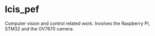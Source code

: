 lcis_pef
========

Computer vision and control related work. Involves the Raspberry PI, STM32 and the OV7670 camera.
